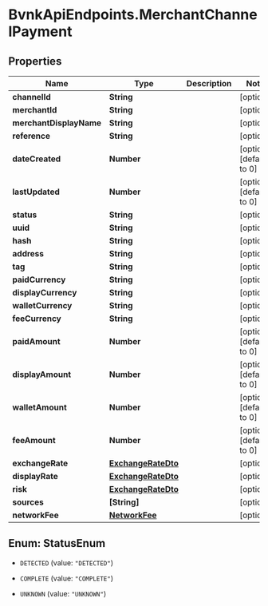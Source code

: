 # BvnkApiEndpoints.MerchantChannelPayment

## Properties

Name | Type | Description | Notes
------------ | ------------- | ------------- | -------------
**channelId** | **String** |  | [optional] 
**merchantId** | **String** |  | [optional] 
**merchantDisplayName** | **String** |  | [optional] 
**reference** | **String** |  | [optional] 
**dateCreated** | **Number** |  | [optional] [default to 0]
**lastUpdated** | **Number** |  | [optional] [default to 0]
**status** | **String** |  | [optional] 
**uuid** | **String** |  | [optional] 
**hash** | **String** |  | [optional] 
**address** | **String** |  | [optional] 
**tag** | **String** |  | [optional] 
**paidCurrency** | **String** |  | [optional] 
**displayCurrency** | **String** |  | [optional] 
**walletCurrency** | **String** |  | [optional] 
**feeCurrency** | **String** |  | [optional] 
**paidAmount** | **Number** |  | [optional] [default to 0]
**displayAmount** | **Number** |  | [optional] [default to 0]
**walletAmount** | **Number** |  | [optional] [default to 0]
**feeAmount** | **Number** |  | [optional] [default to 0]
**exchangeRate** | [**ExchangeRateDto**](ExchangeRateDto.md) |  | [optional] 
**displayRate** | [**ExchangeRateDto**](ExchangeRateDto.md) |  | [optional] 
**risk** | [**ExchangeRateDto**](ExchangeRateDto.md) |  | [optional] 
**sources** | **[String]** |  | [optional] 
**networkFee** | [**NetworkFee**](NetworkFee.md) |  | [optional] 



## Enum: StatusEnum


* `DETECTED` (value: `"DETECTED"`)

* `COMPLETE` (value: `"COMPLETE"`)

* `UNKNOWN` (value: `"UNKNOWN"`)




